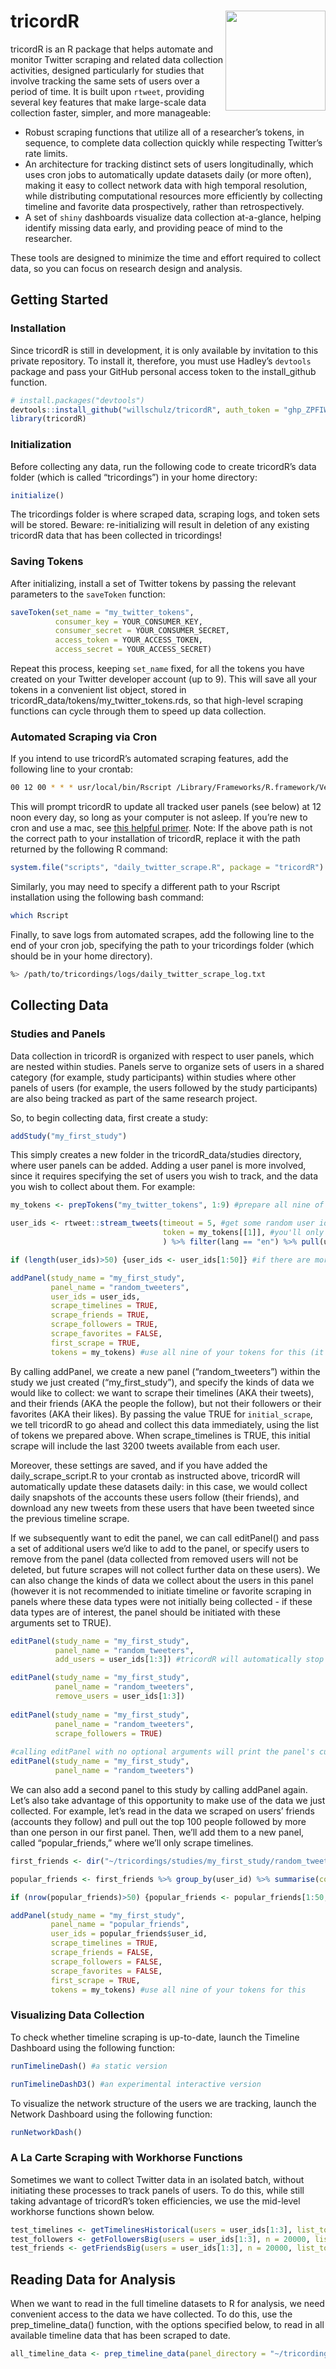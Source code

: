 
<!-- README.md is generated from README.Rmd. Please edit that file -->

# tricordR <img src='man/figures/logo.png' align="right" height="160" />

tricordR is an R package that helps automate and monitor Twitter
scraping and related data collection activities, designed particularly
for studies that involve tracking the same sets of users over a period
of time. It is built upon `rtweet`, providing several key features that
make large-scale data collection faster, simpler, and more manageable:

-   Robust scraping functions that utilize all of a researcher’s tokens,
    in sequence, to complete data collection quickly while respecting
    Twitter’s rate limits.
-   An architecture for tracking distinct sets of users longitudinally,
    which uses cron jobs to automatically update datasets daily (or more
    often), making it easy to collect network data with high temporal
    resolution, while distributing computational resources more
    efficiently by collecting timeline and favorite data prospectively,
    rather than retrospectively.
-   A set of `shiny` dashboards visualize data collection at-a-glance,
    helping identify missing data early, and providing peace of mind to
    the researcher.

These tools are designed to minimize the time and effort required to
collect data, so you can focus on research design and analysis.

## Getting Started

### Installation

Since tricordR is still in development, it is only available by
invitation to this private repository. To install it, therefore, you
must use Hadley’s `devtools` package and pass your GitHub personal
access token to the install\_github function.

``` r
# install.packages("devtools")
devtools::install_github("willschulz/tricordR", auth_token = "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") #YOUR_GH_PERSONAL_ACCESS_TOKEN
library(tricordR)
```

### Initialization

Before collecting any data, run the following code to create tricordR’s
data folder (which is called “tricordings”) in your home directory:

``` r
initialize()
```

The tricordings folder is where scraped data, scraping logs, and token
sets will be stored. Beware: re-initializing will result in deletion of
any existing tricordR data that has been collected in tricordings!

### Saving Tokens

After initializing, install a set of Twitter tokens by passing the
relevant parameters to the `saveToken` function:

``` r
saveToken(set_name = "my_twitter_tokens",
          consumer_key = YOUR_CONSUMER_KEY,
          consumer_secret = YOUR_CONSUMER_SECRET,
          access_token = YOUR_ACCESS_TOKEN,
          access_secret = YOUR_ACCESS_SECRET)
```

Repeat this process, keeping `set_name` fixed, for all the tokens you
have created on your Twitter developer account (up to 9). This will save
all your tokens in a convenient list object, stored in
tricordR\_data/tokens/my\_twitter\_tokens.rds, so that high-level
scraping functions can cycle through them to speed up data collection.

### Automated Scraping via Cron

If you intend to use tricordR’s automated scraping features, add the
following line to your crontab:

``` bash
00 12 00 * * * usr/local/bin/Rscript /Library/Frameworks/R.framework/Versions/4.0/Resources/library/tricordR/scripts/daily_twitter_scrape.R
```

This will prompt tricordR to update all tracked user panels (see below)
at 12 noon every day, so long as your computer is not asleep. If you’re
new to cron and use a mac, see
<a href="https://ole.michelsen.dk/blog/schedule-jobs-with-crontab-on-mac-osx/" target="_blank">this
helpful primer</a>. Note: If the above path is not the correct path to
your installation of tricordR, replace it with the path returned by the
following R command:

``` r
system.file("scripts", "daily_twitter_scrape.R", package = "tricordR")
```

Similarly, you may need to specify a different path to your Rscript
installation using the following bash command:

``` bash
which Rscript
```

Finally, to save logs from automated scrapes, add the following line to
the end of your cron job, specifying the path to your tricordings folder
(which should be in your home directory).

``` bash
%> /path/to/tricordings/logs/daily_twitter_scrape_log.txt
```

## Collecting Data

### Studies and Panels

Data collection in tricordR is organized with respect to user panels,
which are nested within studies. Panels serve to organize sets of users
in a shared category (for example, study participants) within studies
where other panels of users (for example, the users followed by the
study participants) are also being tracked as part of the same research
project.

So, to begin collecting data, first create a study:

``` r
addStudy("my_first_study")
```

This simply creates a new folder in the tricordR\_data/studies
directory, where user panels can be added. Adding a user panel is more
involved, since it requires specifying the set of users you wish to
track, and the data you wish to collect about them. For example:

``` r
my_tokens <- prepTokens("my_twitter_tokens", 1:9) #prepare all nine of your tokens for usage

user_ids <- rtweet::stream_tweets(timeout = 5, #get some random user ids by streaming tweets for 5 seconds
                                  token = my_tokens[[1]], #you'll only need one of your tokens for this
                                  ) %>% filter(lang == "en") %>% pull(user_id) %>% unique()

if (length(user_ids)>50) {user_ids <- user_ids[1:50]} #if there are more than 50, take the first 50 for a rapid demonstration

addPanel(study_name = "my_first_study",
         panel_name = "random_tweeters",
         user_ids = user_ids,
         scrape_timelines = TRUE,
         scrape_friends = TRUE,
         scrape_followers = TRUE,
         scrape_favorites = FALSE,
         first_scrape = TRUE,
         tokens = my_tokens) #use all nine of your tokens for this (it can take a few minutes)
```

By calling addPanel, we create a new panel (“random\_tweeters”) within
the study we just created (“my\_first\_study”), and specify the kinds of
data we would like to collect: we want to scrape their timelines (AKA
their tweets), and their friends (AKA the people the follow), but not
their followers or their favorites (AKA their likes). By passing the
value TRUE for `initial_scrape`, we tell tricordR to go ahead and
collect this data immediately, using the list of tokens we prepared
above. When scrape\_timelines is TRUE, this initial scrape will include
the last 3200 tweets available from each user.

Moreover, these settings are saved, and if you have added the
daily\_scrape\_script.R to your crontab as instructed above, tricordR
will automatically update these datasets daily: in this case, we would
collect daily snapshots of the accounts these users follow (their
friends), and download any new tweets from these users that have been
tweeted since the previous timeline scrape.

If we subsequently want to edit the panel, we can call editPanel() and
pass a set of additional users we’d like to add to the panel, or specify
users to remove from the panel (data collected from removed users will
not be deleted, but future scrapes will not collect further data on
these users). We can also change the kinds of data we collect about the
users in this panel (however it is not recommended to initiate timeline
or favorite scraping in panels where these data types were not initially
being collected - if these data types are of interest, the panel should
be initiated with these arguments set to TRUE).

``` r
editPanel(study_name = "my_first_study",
          panel_name = "random_tweeters",
          add_users = user_ids[1:3]) #tricordR will automatically stop you from adding duplicate users

editPanel(study_name = "my_first_study",
          panel_name = "random_tweeters",
          remove_users = user_ids[1:3])
          
editPanel(study_name = "my_first_study",
          panel_name = "random_tweeters",
          scrape_followers = TRUE)
          
#calling editPanel with no optional arguments will print the panel's current settings
editPanel(study_name = "my_first_study",
          panel_name = "random_tweeters")
```

We can also add a second panel to this study by calling addPanel again.
Let’s also take advantage of this opportunity to make use of the data we
just collected. For example, let’s read in the data we scraped on users’
friends (accounts they follow) and pull out the top 100 people followed
by more than one person in our first panel. Then, we’ll add them to a
new panel, called “popular\_friends,” where we’ll only scrape timelines.

``` r
first_friends <- dir("~/tricordings/studies/my_first_study/random_tweeters/twitter_scrapes/first_friends/", full.names = T)[1] %>% readRDS(.)

popular_friends <- first_friends %>% group_by(user_id) %>% summarise(count = n()) %>% filter(count>1) %>% arrange(desc(count)) #get the most popular friends

if (nrow(popular_friends)>50) {popular_friends <- popular_friends[1:50,]} #if there are more than 50, take the 50 most popular

addPanel(study_name = "my_first_study",
         panel_name = "popular_friends",
         user_ids = popular_friends$user_id,
         scrape_timelines = TRUE,
         scrape_friends = FALSE,
         scrape_followers = FALSE,
         scrape_favorites = FALSE,
         first_scrape = TRUE,
         tokens = my_tokens) #use all nine of your tokens for this
```

### Visualizing Data Collection

To check whether timeline scraping is up-to-date, launch the Timeline
Dashboard using the following function:

``` r
runTimelineDash() #a static version

runTimelineDashD3() #an experimental interactive version
```

To visualize the network structure of the users we are tracking, launch
the Network Dashboard using the following function:

``` r
runNetworkDash()
```

### A La Carte Scraping with Workhorse Functions

Sometimes we want to collect Twitter data in an isolated batch, without
initiating these processes to track panels of users. To do this, while
still taking advantage of tricordR’s token efficiencies, we use the
mid-level workhorse functions shown below.

``` r
test_timelines <- getTimelinesHistorical(users = user_ids[1:3], list_tokens = my_tokens)
test_followers <- getFollowersBig(users = user_ids[1:3], n = 20000, list_tokens = my_tokens, max_hours = 1)
test_friends <- getFriendsBig(users = user_ids[1:3], n = 20000, list_tokens = my_tokens, max_hours = 1)
```

## Reading Data for Analysis

When we want to read in the full timeline datasets to R for analysis, we
need convenient access to the data we have collected. To do this, use
the prep\_timeline\_data() function, with the options specified below,
to read in all available timeline data that has been scraped to date.

``` r
all_timeline_data <- prep_timeline_data(panel_directory = "~/tricordings/studies/my_first_study/random_tweeters", sessions_back = 1, load_all_since_first = T, include_historical = T, all_columns = T)
```
